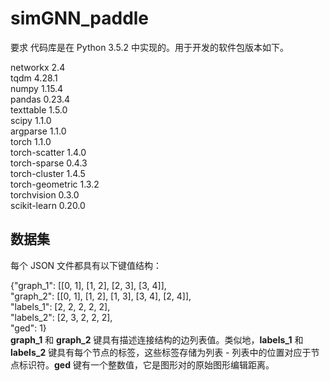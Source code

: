 # simGNN_paddle
要求
代码库是在 Python 3.5.2 中实现的。用于开发的软件包版本如下。

networkx          2.4         
tqdm              4.28.1        
numpy             1.15.4          
pandas            0.23.4         
texttable         1.5.0         
scipy             1.1.0           
argparse          1.1.0         
torch             1.1.0      
torch-scatter     1.4.0           
torch-sparse      0.4.3          
torch-cluster     1.4.5        
torch-geometric   1.3.2              
torchvision       0.3.0          
scikit-learn      0.20.0          
## 数据集  
每个 JSON 文件都具有以下键值结构：        

{"graph_1": [[0, 1], [1, 2], [2, 3], [3, 4]],          
 "graph_2":  [[0, 1], [1, 2], [1, 3], [3, 4], [2, 4]],              
 "labels_1": [2, 2, 2, 2, 2],           
 "labels_2": [2, 3, 2, 2, 2],          
 "ged": 1}              
**graph_1** 和 **graph_2** 键具有描述连接结构的边列表值。类似地，**labels_1** 和 **labels_2** 键具有每个节点的标签，这些标签存储为列表 - 列表中的位置对应于节点标识符。**ged** 键有一个整数值，它是图形对的原始图形编辑距离。           
